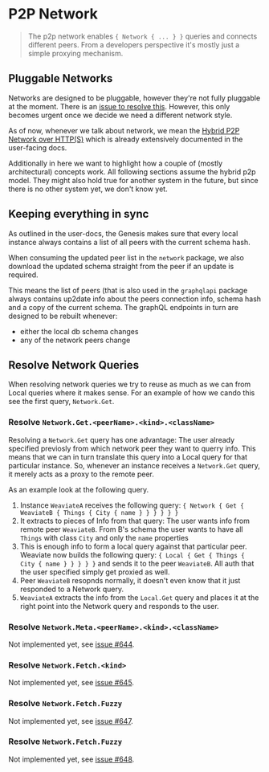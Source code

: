 # P2P Network

> The p2p network enables `{ Network { ... } }` queries and connects different
> peers. From a developers perspective it's mostly just a simple proxying
> mechanism.

## Pluggable Networks

Networks are designed to be pluggable, however they're not fully pluggable at
the moment. There is an [issue to resolve
this](https://github.com/semi-technologies/weaviate/issues/621). However,
this only becomes urgent once we decide we need a different network style.

As of now, whenever we talk about network, we mean the [Hybrid P2P Network over
HTTP(S)](../use/peer2peer-network.md) which is already extensively documented
in the user-facing docs.

Additionally in here we want to highlight how a couple of (mostly
architectural) concepts work. All following sections assume the hybrid p2p
model. They might also hold true for another system in the future, but since
there is no other system yet, we don't know yet.

## Keeping everything in sync

As outlined in the user-docs, the Genesis makes sure that every local instance
always contains a list of all peers with the current schema hash.

When consuming the updated peer list in the `network` package, we also download
the updated schema straight from the peer if an update is required.

This means the list of peers (that is also used in the `graphqlapi` package
always contains up2date info about the peers connection info, schema hash and a
copy of the current schema. The graphQL endpoints in turn are designed to be
rebuilt whenever:
- either the local db schema changes
- any of the network peers change

## Resolve Network Queries

When resolving network queries we try to reuse as much as we can from Local
queries where it makes sense. For an example of how we cando this see the first
query, `Network.Get`.

### Resolve `Network.Get.<peerName>.<kind>.<className>`

Resolving a `Network.Get` query has one advantage: The user already specified
previosly from which network peer they want to querry info. This means that we
can in turn translate this query into a Local query for that particular
instance. So, whenever an instance receives a `Network.Get` query, it merely
acts as a proxy to the remote peer.

As an example look at the following query.

1. Instance `WeaviateA` receives the following query: `{ Network { Get {
   WeaviateB { Things { City { name } } } } } }`
1. It extracts to pieces of Info from that query: The user wants info from
   remote peer `WeaviateB`. From B's schema the user wants to have all `Things`
   with class `City` and only the `name` properties
1. This is enough info to form a local query against that particular peer.
   Weaviate now builds the following query: `{ Local { Get { Things { City {
   name } } } } }` and sends it to the peer `WeaviateB`. All auth that the user
   specified simply get proxied as well.
1. Peer `WeaviateB` resopnds normally, it doesn't even know that it just
   responded to a Network query.
1. `WeaviateA` extracts the info from the `Local.Get` query and places it at
   the right point into the Network query and responds to the user.

### Resolve `Network.Meta.<peerName>.<kind>.<className>`

Not implemented yet, see [issue #644](https://github.com/semi-technologies/weaviate/issues/644).

### Resolve `Network.Fetch.<kind>`

Not implemented yet, see [issue #645](https://github.com/semi-technologies/weaviate/issues/645).

### Resolve `Network.Fetch.Fuzzy`

Not implemented yet, see [issue #647](https://github.com/semi-technologies/weaviate/issues/647).

### Resolve `Network.Fetch.Fuzzy`

Not implemented yet, see [issue #648](https://github.com/semi-technologies/weaviate/issues/648).
